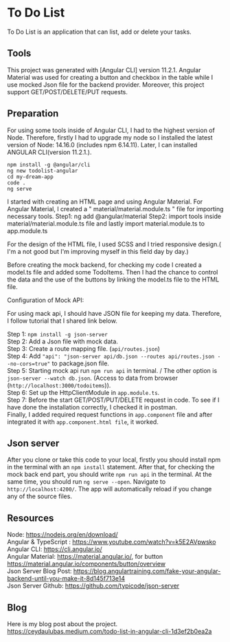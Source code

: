 # To Do List

To Do List is an application that can list, add or delete your tasks. 

## Tools

This project was generated with [Angular CLI] version 11.2.1.
Angular Material was used for creating a button and checkbox in the table while I use mocked Json file for the backend provider. 
Moreover, this project support GET/POST/DELETE/PUT requests. 

## Preparation 

For using some tools inside of Angular CLI, I had to the highest version of Node. Therefore, firstly I had to upgrade my node so I installed the latest version of Node: 14.16.0 (includes npm 6.14.11). Later, I can installed ANGULAR CLI(version 11.2.1.).

`npm install -g @angular/cli` <br />
`ng new todolist-angular` <br />
`cd my-dream-app` <br />
`code .` <br />
`ng serve` <br />

I started with creating an HTML page and using Angular Material. For Angular Material, I created a " material/material.module.ts " file for importing necessary tools.
Step1: ng add @angular/material
Step2: import tools inside material/material.module.ts file and lastly import material.module.ts to app.module.ts

For the design of the HTML file, I used SCSS and I tried responsive design.( I'm a not good but I'm improving myself in this field day by day.) 

Before creating the mock backend, for checking my code I created a model.ts file and added some TodoItems. Then I had the chance to control the data and the use of the buttons by linking the model.ts file to the HTML file.

Configuration of Mock API: 

For using mack api, I should have JSON file for keeping my data. Therefore, I follow tutorial that I shared link below. 

Step 1: `npm install -g json-server` <br />
Step 2: Add a Json file with mock data. <br />
Step 3: Create a route mapping file. (`api/routes.json`) <br />
Step 4: Add ` "api": "json-server api/db.json --routes api/routes.json --no-cors=true" ` to package.json file. <br />
Step 5: Starting mock api run `npm run api` in terminal. / The other option is `json-server --watch db.json`. (Access to data from browser (`http://localhost:3000/todoitems`)). <br />
Step 6: Set up the HttpClientModule in `app.module.ts`. <br />
Step 7: Before the start GET/POST/PUT/DELETE request in code. To see if I have done the installation correctly, I checked it in postman.<br />
Finally, I added required request functions in `app.component` file and after integrated it with `app.component.html file`, it worked. 

## Json server 

After you clone or take this code to your local, firstly you should install npm in the terminal with an `npm install` statement. 
After that, for checking the mock back end part, you should write `npm run api` in the terminal. At the same time, you should run `ng serve --open`. Navigate to `http://localhost:4200/`. The app will automatically reload if you change any of the source files.

## Resources

Node: https://nodejs.org/en/download/ <br />
Angular & TypeScript : https://www.youtube.com/watch?v=k5E2AVpwsko<br />
Angular CLI: https://cli.angular.io/<br />
Angular Material: https://material.angular.io/, for button https://material.angular.io/components/button/overview <br />
Json Server Blog Post: https://blog.angulartraining.com/fake-your-angular-backend-until-you-make-it-8d145f713e14 <br />
Json Server Github: https://github.com/typicode/json-server

## Blog

Here is my blog post about the project. https://ceydaulubas.medium.com/todo-list-in-angular-cli-1d3ef2b0ea2a

